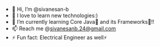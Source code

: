 - 👋 Hi, I’m @sivanesan-b
- 👀 I love to learn new technologies:)
- 🌱 I’m currently learning Core Java🍵 and its Frameworks🍃!!
- 📫 Reach me @sivanesanb.24@gmail.com
- ⚡ Fun fact: Electrical Engineer as well⚡

<!---
sivanesan-b/sivanesan-b is a ✨ special ✨ repository because its `README.md` (this file) appears on your GitHub profile.
You can click the Preview link to take a look at your changes.
--->
